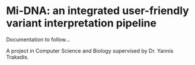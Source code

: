 Mi-DNA: an integrated user-friendly variant interpretation pipeline
=======

Documentation to follow...

A project in Computer Science and Biology supervised by Dr. Yannis Trakadis.
